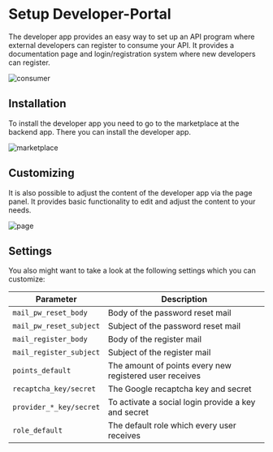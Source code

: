 
# Setup Developer-Portal

The developer app provides an easy way to set up an API program where external developers can register to consume
your API. It provides a documentation page and login/registration system where new developers can register. 

![consumer](/img/use_cases/api_product/developer_portal.png)

## Installation

To install the developer app you need to go to the marketplace at the backend app. There you can install the developer
app.

![marketplace](/img/use_cases/api_product/marketplace.png)

## Customizing

It is also possible to adjust the content of the developer app via the page panel. It provides basic functionality to
edit and adjust the content to your needs.

![page](/img/use_cases/api_product/page.png)

## Settings

You also might want to take a look at the following settings which you can customize:

| Parameter               | Description                                             |
|-------------------------|---------------------------------------------------------|
| `mail_pw_reset_body`    | Body of the password reset mail                         |
| `mail_pw_reset_subject` | Subject of the password reset mail                      |
| `mail_register_body`    | Body of the register mail                               |
| `mail_register_subject` | Subject of the register mail                            |
| `points_default`        | The amount of points every new registered user receives |
| `recaptcha_key/secret`  | The Google recaptcha key and secret                     |
| `provider_*_key/secret` | To activate a social login provide a key and secret     |
| `role_default`          | The default role which every user receives              |
